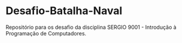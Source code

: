 # Desafio-Batalha-Naval
Repositório para os desafio da disciplina SERGIO 9001 - Introdução à Programação de Computadores.
